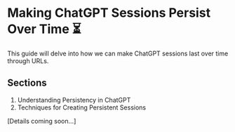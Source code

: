 # Making ChatGPT Sessions Persist Over Time ⏳

This guide will delve into how we can make ChatGPT sessions last over time through URLs.

## Sections

1. Understanding Persistency in ChatGPT
2. Techniques for Creating Persistent Sessions

[Details coming soon...]
